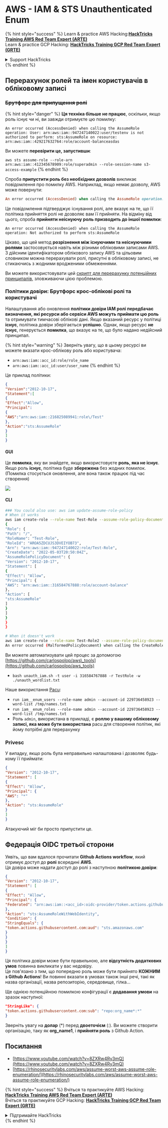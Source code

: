# AWS - IAM & STS Unauthenticated Enum

{% hint style="success" %}
Learn & practice AWS Hacking:<img src="../../../.gitbook/assets/image (1) (1) (1).png" alt="" data-size="line">[**HackTricks Training AWS Red Team Expert (ARTE)**](https://training.hacktricks.xyz/courses/arte)<img src="../../../.gitbook/assets/image (1) (1) (1).png" alt="" data-size="line">\
Learn & practice GCP Hacking: <img src="../../../.gitbook/assets/image (2).png" alt="" data-size="line">[**HackTricks Training GCP Red Team Expert (GRTE)**<img src="../../../.gitbook/assets/image (2).png" alt="" data-size="line">](https://training.hacktricks.xyz/courses/grte)

<details>

<summary>Support HackTricks</summary>

* Check the [**subscription plans**](https://github.com/sponsors/carlospolop)!
* **Join the** 💬 [**Discord group**](https://discord.gg/hRep4RUj7f) or the [**telegram group**](https://t.me/peass) or **follow** us on **Twitter** 🐦 [**@hacktricks\_live**](https://twitter.com/hacktricks_live)**.**
* **Share hacking tricks by submitting PRs to the** [**HackTricks**](https://github.com/carlospolop/hacktricks) and [**HackTricks Cloud**](https://github.com/carlospolop/hacktricks-cloud) github repos.

</details>
{% endhint %}

## Перерахунок ролей та імен користувачів в обліковому записі

### ~~Брутфорс для припущення ролі~~

{% hint style="danger" %}
**Ця техніка більше не працює**, оскільки, якщо роль існує чи ні, ви завжди отримуєте цю помилку:

`An error occurred (AccessDenied) when calling the AssumeRole operation: User: arn:aws:iam::947247140022:user/testenv is not authorized to perform: sts:AssumeRole on resource: arn:aws:iam::429217632764:role/account-balanceasdas`

Ви можете **перевірити це, запустивши**:

`aws sts assume-role --role-arn arn:aws:iam::412345678909:role/superadmin --role-session-name s3-access-example`
{% endhint %}

Спроба **припустити роль без необхідних дозволів** викликає повідомлення про помилку AWS. Наприклад, якщо немає дозволу, AWS може повернути:
```ruby
An error occurred (AccessDenied) when calling the AssumeRole operation: User: arn:aws:iam::012345678901:user/MyUser is not authorized to perform: sts:AssumeRole on resource: arn:aws:iam::111111111111:role/aws-service-role/rds.amazonaws.com/AWSServiceRoleForRDS
```
Це повідомлення підтверджує існування ролі, але вказує на те, що її політика прийняття ролі не дозволяє вам її прийняти. На відміну від цього, спроба **прийняти неіснуючу роль призводить до іншої помилки**:
```less
An error occurred (AccessDenied) when calling the AssumeRole operation: Not authorized to perform sts:AssumeRole
```
Цікаво, що цей метод **розрізнення між існуючими та неіснуючими ролями** застосовується навіть між різними обліковими записами AWS. З дійсним ідентифікатором облікового запису AWS та цільовим словником можна перерахувати ролі, присутні в обліковому записі, не стикаючись з жодними вродженими обмеженнями.

Ви можете використовувати цей [скрипт для перерахунку потенційних принципалів](https://github.com/RhinoSecurityLabs/Security-Research/tree/master/tools/aws-pentest-tools/assume_role_enum), зловживаючи цією проблемою.

### Політики довіри: Брутфорс крос-облікові ролі та користувачі

Налаштування або оновлення **політики довіри IAM ролі передбачає визначення, які ресурси або сервіси AWS можуть приймати цю роль** та отримувати тимчасові облікові дані. Якщо вказаний ресурс у політиці **існує**, політика довіри зберігається **успішно**. Однак, якщо ресурс **не існує**, генерується **помилка**, що вказує на те, що було надано недійсний принципал.

{% hint style="warning" %}
Зверніть увагу, що в цьому ресурсі ви можете вказати крос-облікову роль або користувача:

* `arn:aws:iam::acc_id:role/role_name`
* `arn:aws:iam::acc_id:user/user_name`
{% endhint %}

Це приклад політики:
```json
{
"Version":"2012-10-17",
"Statement":[
{
"Effect":"Allow",
"Principal":
{
"AWS":"arn:aws:iam::216825089941:role\/Test"
},
"Action":"sts:AssumeRole"
}
]
}
```
#### GUI

Це **помилка**, яку ви знайдете, якщо використовуєте **роль, яка не існує**. Якщо роль **існує**, політика буде **збережена** без жодних помилок. (Помилка стосується оновлення, але вона також працює під час створення)

![](<../../../.gitbook/assets/image (153).png>)

#### CLI
```bash
### You could also use: aws iam update-assume-role-policy
# When it works
aws iam create-role --role-name Test-Role --assume-role-policy-document file://a.json
{
"Role": {
"Path": "/",
"RoleName": "Test-Role",
"RoleId": "AROA5ZDCUJS3DVEIYOB73",
"Arn": "arn:aws:iam::947247140022:role/Test-Role",
"CreateDate": "2022-05-03T20:50:04Z",
"AssumeRolePolicyDocument": {
"Version": "2012-10-17",
"Statement": [
{
"Effect": "Allow",
"Principal": {
"AWS": "arn:aws:iam::316584767888:role/account-balance"
},
"Action": [
"sts:AssumeRole"
]
}
]
}
}
}

# When it doesn't work
aws iam create-role --role-name Test-Role2 --assume-role-policy-document file://a.json
An error occurred (MalformedPolicyDocument) when calling the CreateRole operation: Invalid principal in policy: "AWS":"arn:aws:iam::316584767888:role/account-balanceefd23f2"
```
Ви можете автоматизувати цей процес за допомогою [https://github.com/carlospolop/aws\_tools](https://github.com/carlospolop/aws_tools)

* `bash unauth_iam.sh -t user -i 316584767888 -r TestRole -w ./unauth_wordlist.txt`

Наше використання [Pacu](https://github.com/RhinoSecurityLabs/pacu):

* `run iam__enum_users --role-name admin --account-id 229736458923 --word-list /tmp/names.txt`
* `run iam__enum_roles --role-name admin --account-id 229736458923 --word-list /tmp/names.txt`
* Роль `admin`, використана в прикладі, є **роллю у вашому обліковому записі, яка може бути використана** pacu для створення політик, які йому потрібні для перерахунку

### Privesc

У випадку, якщо роль була неправильно налаштована і дозволяє будь-кому її приймати:
```json
{
"Version": "2012-10-17",
"Statement": [
{
"Effect": "Allow",
"Principal": {
"AWS": "*"
},
"Action": "sts:AssumeRole"
}
]
}
```
Атакуючий міг би просто припустити це.

## Федерація OIDC третьої сторони

Уявіть, що вам вдалося прочитати **Github Actions workflow**, який отримує доступ до **ролі** всередині **AWS**.\
Ця довіра може надати доступ до ролі з наступною **політикою довіри**:
```json
{
"Version": "2012-10-17",
"Statement": [
{
"Effect": "Allow",
"Principal": {
"Federated": "arn:aws:iam::<acc_id>:oidc-provider/token.actions.githubusercontent.com"
},
"Action": "sts:AssumeRoleWithWebIdentity",
"Condition": {
"StringEquals": {
"token.actions.githubusercontent.com:aud": "sts.amazonaws.com"
}
}
}
]
}
```
Ця політика довіри може бути правильною, але **відсутність додаткових умов** повинна викликати у вас недовіру.\
Це пов'язано з тим, що попередню роль може бути прийнято **КОЖНИМ з Github Actions**! Ви повинні вказати в умовах також інші речі, такі як назва організації, назва репозиторію, середовище, гілка...

Ще однією потенційною помилкою конфігурації є **додавання умови** на зразок наступної:
```json
"StringLike": {
"token.actions.githubusercontent.com:sub": "repo:org_name*:*"
}
```
Зверніть увагу на **долар** (\*) перед **двоеточієм** (:). Ви можете створити організацію, таку як **org\_name1**, і **прийняти роль** з Github Action.

## Посилання

* [https://www.youtube.com/watch?v=8ZXRw4Ry3mQ](https://www.youtube.com/watch?v=8ZXRw4Ry3mQ)
* [https://rhinosecuritylabs.com/aws/assume-worst-aws-assume-role-enumeration/](https://rhinosecuritylabs.com/aws/assume-worst-aws-assume-role-enumeration/)

{% hint style="success" %}
Вчіться та практикуйте AWS Hacking:<img src="../../../.gitbook/assets/image (1) (1) (1).png" alt="" data-size="line">[**HackTricks Training AWS Red Team Expert (ARTE)**](https://training.hacktricks.xyz/courses/arte)<img src="../../../.gitbook/assets/image (1) (1) (1).png" alt="" data-size="line">\
Вчіться та практикуйте GCP Hacking: <img src="../../../.gitbook/assets/image (2).png" alt="" data-size="line">[**HackTricks Training GCP Red Team Expert (GRTE)**<img src="../../../.gitbook/assets/image (2).png" alt="" data-size="line">](https://training.hacktricks.xyz/courses/grte)

<details>

<summary>Підтримайте HackTricks</summary>

* Перевірте [**плани підписки**](https://github.com/sponsors/carlospolop)!
* **Приєднуйтесь до** 💬 [**групи Discord**](https://discord.gg/hRep4RUj7f) або [**групи Telegram**](https://t.me/peass) або **слідкуйте** за нами в **Twitter** 🐦 [**@hacktricks\_live**](https://twitter.com/hacktricks_live)**.**
* **Діліться хакерськими трюками, надсилаючи PR до** [**HackTricks**](https://github.com/carlospolop/hacktricks) та [**HackTricks Cloud**](https://github.com/carlospolop/hacktricks-cloud) репозиторіїв на github.

</details>
{% endhint %}
